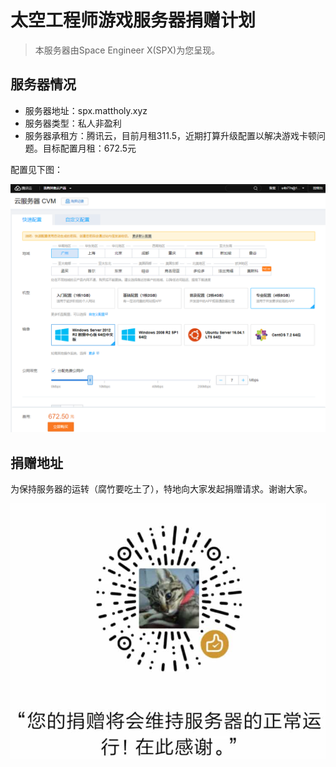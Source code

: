 # 太空工程师游戏服务器捐赠计划

> 本服务器由Space Engineer X(SPX)为您呈现。

## 服务器情况

* 服务器地址：spx.mattholy.xyz
* 服务器类型：私人非盈利
* 服务器承租方：腾讯云，目前月租311.5，近期打算升级配置以解决游戏卡顿问题。目标配置月租：672.5元

配置见下图：

![配置截图](https://github.com/mattholy/SPX-Game-Server/blob/master/Snipaste_2019-02-02_12-48-34.png)

## 捐赠地址

为保持服务器的运转（腐竹要吃土了），特地向大家发起捐赠请求。谢谢大家。

![捐款码](https://github.com/mattholy/SPX-Game-Server/blob/master/Snipaste_2019-02-02_13-24-11%20(1).jpg)
